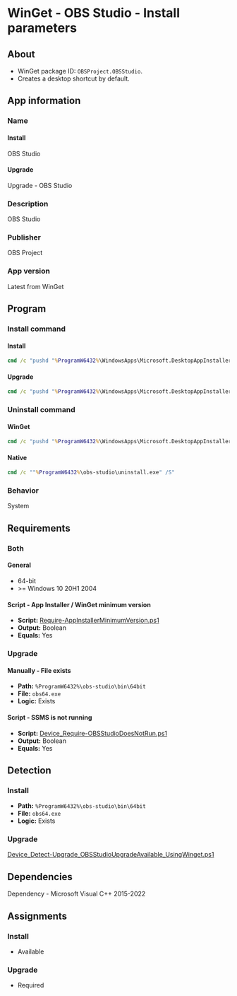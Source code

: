 # WinGet - OBS Studio - Install parameters

## About

* WinGet package ID: `OBSProject.OBSStudio`.
* Creates a desktop shortcut by default.

## App information

### Name

#### Install

OBS Studio

#### Upgrade

Upgrade - OBS Studio

### Description

OBS Studio

### Publisher

OBS Project

### App version

Latest from WinGet

## Program

### Install command

#### Install

```bat
cmd /c "pushd "%ProgramW6432%\WindowsApps\Microsoft.DesktopAppInstaller_*_x64__8wekyb3d8bbwe" && winget.exe install --exact --id OBSProject.OBSStudio --silent --source winget --accept-package-agreements --accept-source-agreements && del "%PUBLIC%\Desktop\OBS Studio.lnk""
```

#### Upgrade

```bat
cmd /c "pushd "%ProgramW6432%\WindowsApps\Microsoft.DesktopAppInstaller_*_x64__8wekyb3d8bbwe" && winget.exe upgrade --exact --id OBSProject.OBSStudio --silent --source winget --accept-package-agreements --accept-source-agreements && del "%PUBLIC%\Desktop\OBS Studio.lnk""
```

### Uninstall command

#### WinGet

```bat
cmd /c "pushd "%ProgramW6432%\WindowsApps\Microsoft.DesktopAppInstaller_*_x64__8wekyb3d8bbwe" && winget.exe uninstall --exact --id OBSProject.OBSStudio --silent --source winget --accept-source-agreements"
```

#### Native

```bat
cmd /c ""%ProgramW6432%\obs-studio\uninstall.exe" /S"
```

### Behavior

System

## Requirements

### Both

#### General

* 64-bit
* \>= Windows 10 20H1 2004

#### Script - App Installer / WinGet minimum version

* **Script:** [Require-AppInstallerMinimumVersion.ps1](./../../Common/Require-AppInstallerMinimumVersion.ps1)
* **Output:** Boolean
* **Equals:** Yes

### Upgrade

#### Manually - File exists

* **Path:** `%ProgramW6432%\obs-studio\bin\64bit`
* **File:** `obs64.exe`
* **Logic:** Exists

#### Script - SSMS is not running

* **Script:** [Device_Require-OBSStudioDoesNotRun.ps1](./Device_Require-OBSStudioDoesNotRun.ps1)
* **Output:** Boolean
* **Equals:** Yes

## Detection

### Install

* **Path:** `%ProgramW6432%\obs-studio\bin\64bit`
* **File:** `obs64.exe`
* **Logic:** Exists

### Upgrade

[Device_Detect-Upgrade_OBSStudioUpgradeAvailable_UsingWinget.ps1](./Device_Detect-Upgrade_OBSStudioUpgradeAvailable_UsingWinget.ps1)

## Dependencies

Dependency - Microsoft Visual C++ 2015-2022

## Assignments

### Install

* Available

### Upgrade

* Required
